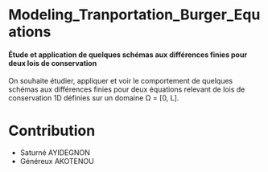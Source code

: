 # Modeling_Tranportation_Burger_Equations
#### Étude et application de quelques schémas aux différences finies pour deux lois de conservation
On souhaite étudier, appliquer et voir le comportement de quelques schémas aux différences finies pour deux équations relevant de lois de conservation 1D définies sur un domaine Ω = [0, L].

# Contribution
- Saturné AYIDEGNON
- Généreux AKOTENOU

<!-- On souhaite étudier, appliquer et voir le comportement de quelques schémas aux différences finies pour deux équations relevant de lois de conservation 1D définies sur un domaine Ω = [0, L].

#### 1. Equation de transport
On considère tout d’abord l’équation de transport soumise à des conditions aux limites périodiques :

$
\begin{cases}
\frac{\partial u}{\partial t} + a \frac{\partial u}{\partial x} = 0 \quad \forall x \in (0, L), \forall t > 0 \\
u(x, t = 0) = u_0(x) \quad \forall x \in [0, L] \\
u(0, t) = u(L, t), \frac{\partial u}{\partial x}(L, t) = 0 \quad \forall t > 0
\end{cases}
$

1. A l’aide de la méthode des caractéristiques, déterminer la solution exacte $u(x, t)$ du problème.

2. Étudier la consistance, la stabilité et la convergence de chacun des schémas numériques suivants :
   - Schéma 1 (centré) : $u_{n+1,j} - u_{n,j} \frac{\Delta t}{2} + a \frac{u_{n,j+1} - u_{n,j-1}}{2\Delta x} = 0$
   - Schéma 2 (décentré) : $u_{n+1,j} - u_{n,j} \frac{\Delta t}{2} + a \frac{u_{n,j} - u_{n,j-1}}{\Delta x} = 0$ si $a > 0$, $u_{n+1,j} - u_{n,j} \frac{\Delta t}{2} + a \frac{u_{n,j+1} - u_{n,j}}{\Delta x} = 0$ si $a < 0$
   - Schéma 3 (Lax-Friedrichs) : $u_{n+1,j} - \frac{1}{2}(u_{n,j-1} + u_{n,j+1}) \frac{\Delta t}{2} + a \frac{u_{n,j+1} - u_{n,j-1}}{2\Delta x} = 0$
   - Schéma 4 (Lax-Wendroff) : $u_{n+1,j} - u_{n,j} \frac{\Delta t}{2} + a \frac{u_{n,j+1} - u_{n,j-1}}{2\Delta x} - \frac{a^2}{2}\Delta t \left(\frac{u_{n,j-1} - 2u_{n,j} + u_{n,j+1}}{\Delta x^2}\right) = 0$

3. Implémenter chacun des schémas numériques pour évaluer la solution approchée, puis comparer cette solution avec la solution exacte. (Tracer les solutions aux temps physiques $t_1 = 2.5$ s et $t_2 = 4.5$ s en testant sur deux maillages différents formés de $N = 100$ et $N = 200$ points. Interpréter les résultats.

4. Évaluer l’erreur en norme $L^1$ de la solution numérique obtenue par chaque schéma au temps $t_1 = 2.5$ s et pour $N = 100$. Interpréter.

##### Données :
$L = 10$ m , $a = 2$ m/s , $u_0(x) = 1$ pour $3$ m ≤ $x$ ≤ $4$ m et $0$ ailleurs.
Nombre de Courant : $CFL = 0.8$.

#### 2. Equation de Burgers
On considère maintenant l’équation de Burgers suivante :

$
\begin{cases}
\frac{\partial u}{\partial t} + u \frac{\partial u}{\partial x} = 0 \quad \forall x \in (0, L), \forall t > 0 \\
u(x, t = 0) = u_0(x) \quad \forall x \in [0, L] \\
\frac{\partial u}{\partial x}(0, t) = \frac{\partial u}{\partial x}(L, t) = 0 \quad \forall t > 0
\end{cases}
$

5. Reprendre les questions 1), 3) et 4).

##### Données :
$L = 6$ m , $u_0(x) = 0.4$ pour $x < 2$ m et $0.1$ ailleurs. $CFL = 0.8$. -->
